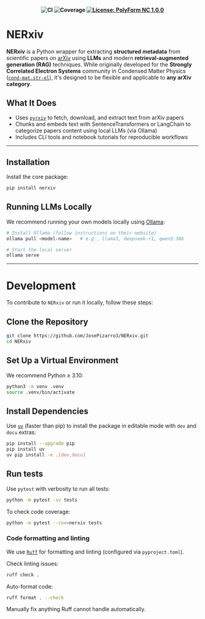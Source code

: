 <h4 align="center">

![CI](https://github.com/JosePizarro3/NERxiv/actions/workflows/actions.yml/badge.svg)
![Coverage](https://coveralls.io/repos/github/JosePizarro3/NERxiv/badge.svg?branch=main)
[![License: PolyForm NC 1.0.0](https://img.shields.io/badge/license-PolyForm_NC_1.0.0-orange.svg)](LICENSE)
<!--[![Commercial License Available](https://img.shields.io/badge/commercial-license-green.svg)](COMMERCIAL-LICENSE.md)-->
<!-- [![PyPI version](https://img.shields.io/pypi/v/nerxiv.svg)]
[![Python versions](https://img.shields.io/pypi/pyversions/nerxiv.svg)] -->

</h4>

# NERxiv

**NERxiv** is a Python wrapper for extracting **structured metadata** from scientific papers on [arXiv](https://arxiv.org) using **LLMs** and modern **retrieval-augmented generation (RAG)** techniques.
While originally developed for the **Strongly Correlated Electron Systems** community in Condensed Matter Physics ([`cond-mat.str-el`](https://arxiv.org/list/cond-mat.str-el/recent)), it's designed to be flexible and applicable to **any arXiv category**.

## What It Does

* Uses [`pyrxiv`](https://pypi.org/project/pyrxiv/) to fetch, download, and extract text from arXiv papers
* Chunks and embeds text with SentenceTransformers or LangChain to categorize papers content using local LLMs (via Ollama)
* Includes CLI tools and notebook tutorials for reproducible workflows

---

## Installation

Install the core package:
```bash
pip install nerxiv
```

## Running LLMs Locally

We recommend running your own models locally using [Ollama](https://ollama.com/download):
```bash
# Install Ollama (follow instructions on their website)
ollama pull <model-name>   # e.g., llama3, deepseek-r1, qwen3:30b

# Start the local server
ollama serve
```


---

# Development

To contribute to `NERxiv` or run it locally, follow these steps:


## Clone the Repository

```bash
git clone https://github.com/JosePizarro3/NERxiv.git
cd NERxiv
```

## Set Up a Virtual Environment

We recommend Python ≥ 3.10:
```bash
python3 -m venv .venv
source .venv/bin/activate
```

## Install Dependencies

Use [`uv`](https://docs.astral.sh/uv/) (faster than pip) to install the package in editable mode with `dev` and `docu` extras:
```bash
pip install --upgrade pip
pip install uv
uv pip install -e .[dev,docu]
```

## Run tests

Use `pytest` with verbosity to run all tests:
```bash
python -m pytest -sv tests
```


To check code coverage:
```bash
python -m pytest --cov=nerxiv tests
```

### Code formatting and linting


We use [`Ruff`](https://docs.astral.sh/ruff/) for formatting and linting (configured via `pyproject.toml`).

Check linting issues:
```bash
ruff check .
```

Auto-format code:
```bash
ruff format . --check
```

Manually fix anything Ruff cannot handle automatically.
